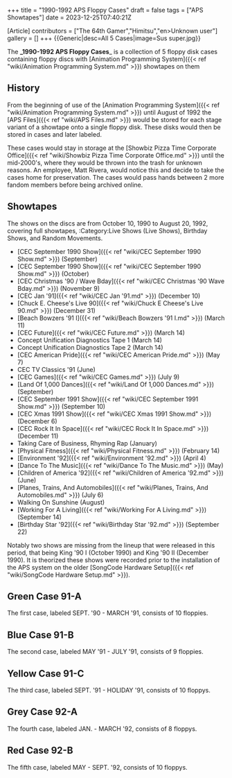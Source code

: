 +++
title = "1990-1992 APS Floppy Cases"
draft = false
tags = ["APS Showtapes"]
date = 2023-12-25T07:40:21Z

[Article]
contributors = ["The 64th Gamer","Himitsu","en>Unknown user"]
gallery = []
+++
{{Generic|desc=All 5 Cases|image=Sus super.jpg}}

The **_1990-1992 APS Floppy Cases**_ is a collection of 5 floppy disk cases containing floppy discs with [Animation Programming System]({{< ref "wiki/Animation Programming System.md" >}}) showtapes on them

## History ##
From the beginning of use of the [Animation Programming System]({{< ref "wiki/Animation Programming System.md" >}}) until August of 1992 the [APS Files]({{< ref "wiki/APS Files.md" >}}) would be stored for each stage variant of a showtape onto a single floppy disk. These disks would then be stored in cases and later labeled.

These cases would stay in storage at the [Showbiz Pizza Time Corporate Office]({{< ref "wiki/Showbiz Pizza Time Corporate Office.md" >}}) until the mid-2000's, where they would be thrown into the trash for unknown reasons. An employee, Matt Rivera, would notice this and decide to take the cases home for preservation. The cases would pass hands between 2 more fandom members before being archived online.

## Showtapes ##
The shows on the discs are from October 10, 1990 to August 20, 1992, covering full showtapes, :Category:Live Shows (Live Shows), Birthday Shows, and Random Movements.

* [CEC September 1990 Show]({{< ref "wiki/CEC September 1990 Show.md" >}}) (September)
* [CEC September 1990 Show]({{< ref "wiki/CEC September 1990 Show.md" >}}) (October)
* [CEC Christmas '90 / Wave Bday]({{< ref "wiki/CEC Christmas '90  Wave Bday.md" >}}) (November 9)
* [CEC Jan '91]({{< ref "wiki/CEC Jan '91.md" >}}) (December 10)
* [Chuck E. Cheese's Live 90]({{< ref "wiki/Chuck E Cheese's Live 90.md" >}}) (December 31)
* [Beach Bowzers '91 I]({{< ref "wiki/Beach Bowzers '91 I.md" >}}) (March 11)
* [CEC Future]({{< ref "wiki/CEC Future.md" >}}) (March 14)
* Concept Unification Diagnostics Tape 1 (March 14)
* Concept Unification Diagnostics Tape 2 (March 14)
* [CEC American Pride]({{< ref "wiki/CEC American Pride.md" >}}) (May 7)
* CEC TV Classics '91 (June)
* [CEC Games]({{< ref "wiki/CEC Games.md" >}}) (July 9)
* [Land Of 1,000 Dances]({{< ref "wiki/Land Of 1,000 Dances.md" >}}) (September)
* [CEC September 1991 Show]({{< ref "wiki/CEC September 1991 Show.md" >}}) (September 10)
* [CEC Xmas 1991 Show]({{< ref "wiki/CEC Xmas 1991 Show.md" >}}) (December 6)
* [CEC Rock It In Space]({{< ref "wiki/CEC Rock It In Space.md" >}}) (December 11)
* Taking Care of Business, Rhyming Rap (January)
* [Physical Fitness]({{< ref "wiki/Physical Fitness.md" >}}) (February 14)
* [Environment '92]({{< ref "wiki/Environment '92.md" >}}) (April 4)
* [Dance To The Music]({{< ref "wiki/Dance To The Music.md" >}}) (May)
* [Children of America '92]({{< ref "wiki/Children of America '92.md" >}}) (June)
* [Planes, Trains, And Automobiles]({{< ref "wiki/Planes, Trains, And Automobiles.md" >}}) (July 6)
* Walking On Sunshine (August)
* [Working For A Living]({{< ref "wiki/Working For A Living.md" >}}) (September 14)
* [Birthday Star '92]({{< ref "wiki/Birthday Star '92.md" >}}) (September 22)

Notably two shows are missing from the lineup that were released in this period, that being King '90 I (October 1990) and King '90 II (December 1990). It is theorized these shows were recorded prior to the installation of the APS system on the older [SongCode Hardware Setup]({{< ref "wiki/SongCode Hardware Setup.md" >}}).

## Green Case 91-A ##
The first case, labeled SEPT. '90 - MARCH '91, consists of 10 floppies.

## Blue Case 91-B ##
The second case, labeled MAY '91 - JULY '91, consists of 9 floppies.

## Yellow Case 91-C ##
The third case, labeled SEPT. '91 - HOLIDAY '91, consists of 10 floppys.

## Grey Case 92-A ##
The fourth case, labeled JAN. - MARCH '92, consists of 8 floppys.

## Red Case 92-B ##
The fifth case, labeled MAY - SEPT. '92, consists of 10 floppys.
